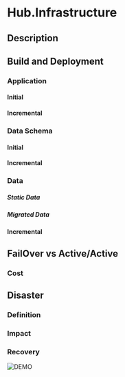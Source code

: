 # Hub.Infrastructure

## Description

## Build and Deployment
### Application
#### Initial
#### Incremental
### Data Schema
#### Initial
#### Incremental
### Data
##### Static Data
##### Migrated Data
#### Incremental

## FailOver vs Active/Active
### Cost

## Disaster 
### Definition
### Impact
### Recovery


![DEMO](http://www.plantuml.com/plantuml/proxy?cache=no&src=https://raw.github.com/Kf-GaryNewport/Hub.Infrastructure/master/puml/HubInfraNe.puml)
